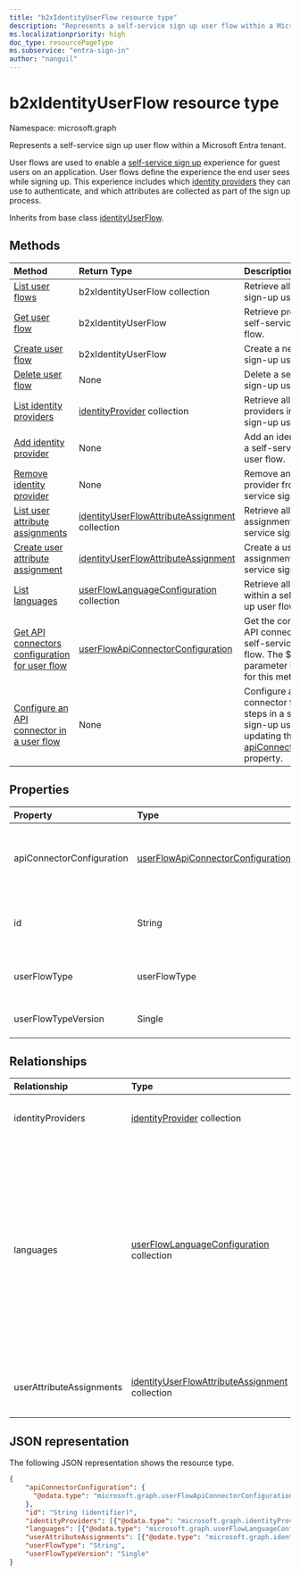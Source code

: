```yaml
---
title: "b2xIdentityUserFlow resource type"
description: "Represents a self-service sign up user flow within a Microsoft Entra tenant."
ms.localizationpriority: high
doc_type: resourcePageType
ms.subservice: "entra-sign-in"
author: "nanguil"
---
```


# b2xIdentityUserFlow resource type

Namespace: microsoft.graph

Represents a self-service sign up user flow within a Microsoft Entra tenant.

User flows are used to enable a [self-service sign up](/azure/active-directory/external-identities/self-service-sign-up-overview) experience for guest users on an application. User flows define the experience the end user sees while signing up. This experience includes which [identity providers](/azure/active-directory/external-identities/identity-providers) they can use to authenticate, and which attributes are collected as part of the sign up process.

Inherits from base class [identityUserFlow](../resources/identityuserflow.md).

## Methods

| Method       | Return Type  |Description|
|:---------------|:--------|:----------|
|[List user flows](../api/identitycontainer-list-b2xuserflows.md)|b2xIdentityUserFlow collection|Retrieve all self-service sign-up user flows.|
|[Get user flow](../api/b2xidentityuserflow-get.md)|b2xIdentityUserFlow|Retrieve properties of a self-service sign-up user flow.|
|[Create user flow](../api/identitycontainer-post-b2xuserflows.md)|b2xIdentityUserFlow|Create a new self-service sign-up user flow.|
|[Delete user flow](../api/b2xidentityuserflow-delete.md)|None|Delete a self-service sign-up user flow.|
|[List identity providers](../api/b2xidentityuserflow-list-identityproviders.md)|[identityProvider](../resources/identityProvider.md) collection|Retrieve all identity providers in a self-service sign-up user flow.|
|[Add identity provider](../api/b2xidentityuserflow-post-identityproviders.md)|None|Add an identity provider to a self-service sign-up user flow.|
|[Remove identity provider](../api/b2xidentityuserflow-delete-identityproviders.md)|None|Remove an identity provider from a self-service sign-up user flow.|
|[List user attribute assignments](../api/b2xidentityuserflow-list-userattributeassignments.md)|[identityUserFlowAttributeAssignment](../resources/identityuserflowattributeassignment.md) collection|Retrieve all user attribute assignments in a self-service sign-up user flow.|
|[Create user attribute assignment](../api/b2xidentityuserflow-post-userattributeassignments.md)|[identityUserFlowAttributeAssignment](../resources/identityuserflowattributeassignment.md)|Create a user attribute assignment in a self-service sign-up user flow.|
|[List languages](../api/b2xidentityuserflow-list-languages.md)|[userFlowLanguageConfiguration](../resources/userflowlanguageconfiguration.md) collection|Retrieve all languages within a self-service sign-up user flow.|
|[Get API connectors configuration for user flow](../api/b2xidentityuserflow-get-apiconnectorconfiguration.md)|[userFlowApiConnectorConfiguration](../resources/userflowapiconnectorconfiguration.md)| Get the configuration for API connectors used in the self-service sign-up user flow. The $expand query parameter isn't supported for this method.|
|[Configure an API connector in a user flow](../api/b2xidentityuserflow-put-apiconnectorconfiguration.md)|None| Configure an API connector for specific steps in a self-service sign-up user flow by updating the [apiConnectorConfiguration](../resources/userflowapiconnectorconfiguration.md) property.|

## Properties

|Property|Type|Description|
|:---------------|:--------|:----------|
|apiConnectorConfiguration|[userFlowApiConnectorConfiguration](../resources/userflowapiconnectorconfiguration.md)|Configuration for enabling an API connector for use as part of the self-service sign-up user flow. You can only obtain the value of this object using [Get userFlowApiConnectorConfiguration](../api/b2xidentityuserflow-get-apiConnectorConfiguration.md).|
|id|String|The name of the user flow is a required value and is immutable after it's created. The name will be prefixed with the value of `B2X_1_` after creation.|
|userFlowType|userFlowType|The type of user flow. For self-service sign-up user flows, the value can only be `signUpOrSignIn` and can't be modified after creation.|
|userFlowTypeVersion|Single|The version of the user flow. For self-service sign-up user flows, the version is always `1`.|

## Relationships

| Relationship       | Type  |Description|
|:---------------|:--------|:----------|
|identityProviders|[identityProvider](../resources/identityprovider.md) collection|The identity providers included in the user flow.|
|languages|[userFlowLanguageConfiguration](../resources/userflowlanguageconfiguration.md) collection|The languages supported for customization within the user flow. Language customization is enabled by default in self-service sign-up user flow. You can't create custom languages in self-service sign-up user flows.|
|userAttributeAssignments|[identityUserFlowAttributeAssignment](../resources/identityuserflowattributeassignment.md) collection|The user attribute assignments included in the user flow.|

## JSON representation

The following JSON representation shows the resource type.

<!-- {
  "blockType": "resource",
  "@odata.type": "microsoft.graph.b2xIdentityUserFlow",
  "optionalProperties": [],
  "keyProperty": "id"
} -->

```json
{
    "apiConnectorConfiguration": {
      "@odata.type": "microsoft.graph.userFlowApiConnectorConfiguration"
    },
    "id": "String (identifier)",
    "identityProviders": [{"@odata.type": "microsoft.graph.identityProvider"}],
    "languages": [{"@odata.type": "microsoft.graph.userFlowLanguageConfiguration"}],
    "userAttributeAssignments": [{"@odate.type": "microsoft.graph.identityUserFlowAttributeAssignment"}],
    "userFlowType": "String",
    "userFlowTypeVersion": "Single"
}
```
